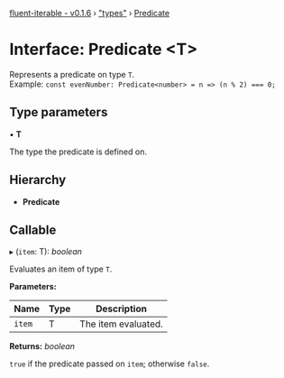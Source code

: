 [fluent-iterable - v0.1.6](../README.md) › ["types"](../modules/_types_.md) › [Predicate](_types_.predicate.md)

# Interface: Predicate <**T**>

Represents a predicate on type `T`.<br>
  Example: `const evenNumber: Predicate<number> = n => (n % 2) === 0;`

## Type parameters

▪ **T**

The type the predicate is defined on.

## Hierarchy

* **Predicate**

## Callable

▸ (`item`: T): *boolean*

Evaluates an item of type `T`.

**Parameters:**

Name | Type | Description |
------ | ------ | ------ |
`item` | T | The item evaluated. |

**Returns:** *boolean*

`true` if the predicate passed on `item`; otherwise `false`.
